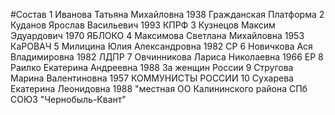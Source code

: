 #Состав
1 Иванова Татьяна Михайловна 1938 Гражданская Платформа
2 Куданов Ярослав Васильевич 1993 КПРФ
3 Кузнецов Максим Эдуардович 1970 ЯБЛОКО
4 Максимова Светлана Михайловна 1953 КаРОВАЧ
5 Милицина Юлия Александровна 1982 СР
6 Новичкова Ася Владимировна 1982 ЛДПР
7 Овчинникова Лариса Николаевна 1966 ЕР
8 Раилко Екатерина Андреевна 1988 За женщин России
9 Стругова Марина Валентиновна 1957 КОММУНИСТЫ РОССИИ
10 Сухарева Екатерина Леонидовна 1988 \"местная ОО Калининского района СПб СОЮЗ \"Чернобыль-Квант\"
